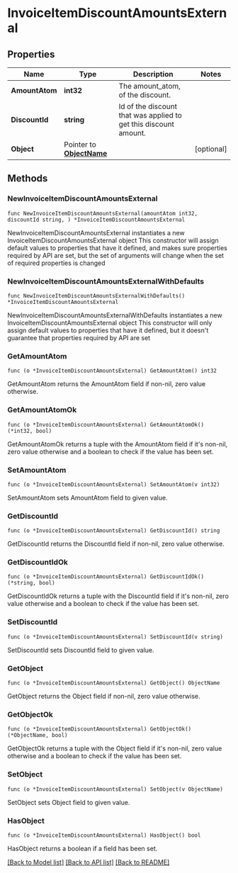 # InvoiceItemDiscountAmountsExternal

## Properties

Name | Type | Description | Notes
------------ | ------------- | ------------- | -------------
**AmountAtom** | **int32** | The amount_atom, of the discount. | 
**DiscountId** | **string** | Id of the discount that was applied to get this discount amount. | 
**Object** | Pointer to [**ObjectName**](ObjectName.md) |  | [optional] 

## Methods

### NewInvoiceItemDiscountAmountsExternal

`func NewInvoiceItemDiscountAmountsExternal(amountAtom int32, discountId string, ) *InvoiceItemDiscountAmountsExternal`

NewInvoiceItemDiscountAmountsExternal instantiates a new InvoiceItemDiscountAmountsExternal object
This constructor will assign default values to properties that have it defined,
and makes sure properties required by API are set, but the set of arguments
will change when the set of required properties is changed

### NewInvoiceItemDiscountAmountsExternalWithDefaults

`func NewInvoiceItemDiscountAmountsExternalWithDefaults() *InvoiceItemDiscountAmountsExternal`

NewInvoiceItemDiscountAmountsExternalWithDefaults instantiates a new InvoiceItemDiscountAmountsExternal object
This constructor will only assign default values to properties that have it defined,
but it doesn't guarantee that properties required by API are set

### GetAmountAtom

`func (o *InvoiceItemDiscountAmountsExternal) GetAmountAtom() int32`

GetAmountAtom returns the AmountAtom field if non-nil, zero value otherwise.

### GetAmountAtomOk

`func (o *InvoiceItemDiscountAmountsExternal) GetAmountAtomOk() (*int32, bool)`

GetAmountAtomOk returns a tuple with the AmountAtom field if it's non-nil, zero value otherwise
and a boolean to check if the value has been set.

### SetAmountAtom

`func (o *InvoiceItemDiscountAmountsExternal) SetAmountAtom(v int32)`

SetAmountAtom sets AmountAtom field to given value.


### GetDiscountId

`func (o *InvoiceItemDiscountAmountsExternal) GetDiscountId() string`

GetDiscountId returns the DiscountId field if non-nil, zero value otherwise.

### GetDiscountIdOk

`func (o *InvoiceItemDiscountAmountsExternal) GetDiscountIdOk() (*string, bool)`

GetDiscountIdOk returns a tuple with the DiscountId field if it's non-nil, zero value otherwise
and a boolean to check if the value has been set.

### SetDiscountId

`func (o *InvoiceItemDiscountAmountsExternal) SetDiscountId(v string)`

SetDiscountId sets DiscountId field to given value.


### GetObject

`func (o *InvoiceItemDiscountAmountsExternal) GetObject() ObjectName`

GetObject returns the Object field if non-nil, zero value otherwise.

### GetObjectOk

`func (o *InvoiceItemDiscountAmountsExternal) GetObjectOk() (*ObjectName, bool)`

GetObjectOk returns a tuple with the Object field if it's non-nil, zero value otherwise
and a boolean to check if the value has been set.

### SetObject

`func (o *InvoiceItemDiscountAmountsExternal) SetObject(v ObjectName)`

SetObject sets Object field to given value.

### HasObject

`func (o *InvoiceItemDiscountAmountsExternal) HasObject() bool`

HasObject returns a boolean if a field has been set.


[[Back to Model list]](../README.md#documentation-for-models) [[Back to API list]](../README.md#documentation-for-api-endpoints) [[Back to README]](../README.md)


